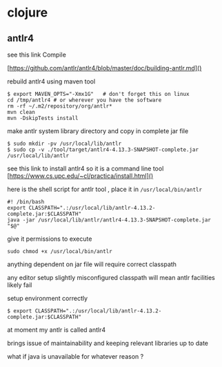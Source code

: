 # clojure

## antlr4

see this link Compile

[https://github.com/antlr/antlr4/blob/master/doc/building-antlr.md]()

rebuild antlr4 using maven tool 

```
$ export MAVEN_OPTS="-Xmx1G"   # don't forget this on linux
cd /tmp/antlr4 # or wherever you have the software
rm -rf ~/.m2/repository/org/antlr*
mvn clean
mvn -DskipTests install
```

make antlr system library directory and copy in complete jar file
```
$ sudo mkdir -pv /usr/local/lib/antlr
$ sudo cp -v ./tool/target/antlr4-4.13.3-SNAPSHOT-complete.jar /usr/local/lib/antlr
```

see this link to install antlr4 so it is a command line tool 
[https://www.cs.upc.edu/~cl/practica/install.html]()

here is the shell script for antlr tool , place it in ```/usr/local/bin/antlr```

```
#! /bin/bash
export CLASSPATH=".:/usr/local/lib/antlr-4.13.2-complete.jar:$CLASSPATH"
java -jar /usr/local/lib/antlr/antlr4-4.13.3-SNAPSHOT-complete.jar "$@"
```

give it permissions to execute 
```
sudo chmod +x /usr/local/bin/antlr
```

anything dependent on jar file will require correct classpath 

any editor setup slightly misconfigured classpath will mean antlr facilities likely fail

setup environment correctly

```
$ export CLASSPATH=".:/usr/local/lib/antlr-4.13.2-complete.jar:$CLASSPATH"
```

at moment my antlr is called antlr4

brings issue of maintainability and keeping relevant libraries up to date

what if java is unavailable for whatever reason ?

